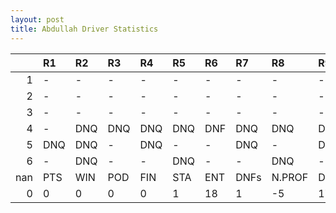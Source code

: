 ```yaml
---
layout: post 
title: Abdullah Driver Statistics
--- 
```


|     | R1   | R2   | R3   | R4   | R5   | R6   | R7   | R8     | R9   | R10   | R11   | R12   | Points   | Pos   |
|----:|:-----|:-----|:-----|:-----|:-----|:-----|:-----|:-------|:-----|:------|:------|:------|:---------|:------|
|   1 | -    | -    | -    | -    | -    | -    | -    | -      | -    | -     | -     | -     | nan      | nan   |
|   2 | -    | -    | -    | -    | -    | -    | -    | -      | -    | -     | -     | -     | nan      | nan   |
|   3 | -    | -    | -    | -    | -    | -    | -    | -      | -    | -     | -     | -     | nan      | nan   |
|   4 | -    | DNQ  | DNQ  | DNQ  | DNQ  | DNF  | DNQ  | DNQ    | DNQ  | DNQ   | DNQ   | -     | nan      | nan   |
|   5 | DNQ  | DNQ  | -    | DNQ  | -    | -    | DNQ  | -      | DNQ  | -     | -     | -     | nan      | nan   |
|   6 | -    | DNQ  | -    | -    | DNQ  | -    | -    | DNQ    | -    | nan   | nan   | nan   | 0.0      | 54.0  |
| nan | PTS  | WIN  | POD  | FIN  | STA  | ENT  | DNFs | N.PROF | DNQ  | %FIN  | PPR   | BST   | CHA      | RNK   |
|   0 | 0    | 0    | 0    | 0    | 1    | 18   | 1    | -5     | 17   | 0.0   | 0.0   | 0     | 0.0      | 55.0  |